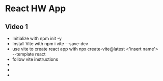 # React HW App

## Video 1

- Initialize with npm init -y
- Install Vite with npm i vite --save-dev
- use vite to create react app with  npx create-vite@latest <'insert name'> --template react
- follow vite instructions
- 
- 
- 